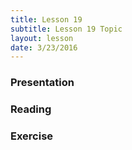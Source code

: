 ```yaml
---
title: Lesson 19
subtitle: Lesson 19 Topic
layout: lesson
date: 3/23/2016
---
```


<h3>Presentation</h3>
<h3>Reading</h3>
<h3>Exercise</h3>
